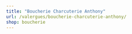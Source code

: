 ```yaml
---
title: "Boucherie Charcuterie Anthony"
url: /valergues/boucherie-charcuterie-anthony/
shop: boucherie
---
```


